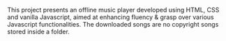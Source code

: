 This project presents an offline music player developed using HTML, CSS and vanilla Javascript, aimed at enhancing fluency & grasp over various Javascript functionalities. The downloaded songs are no copyright songs stored inside a folder.

